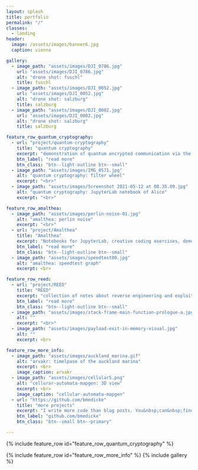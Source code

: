 ```yaml
---
layout: splash
title: portfolio
permalink: "/"
classes:
  - landing
header:
  image: /assets/images/banner6.jpg
  caption: vienna

gallery:
  - image_path: "assets/images/DJI_0786.jpg"
    url: "assets/images/DJI_0786.jpg"
    alt: "drone shot: fuschl"
    title: fuschl
  - image_path: "assets/images/DJI_0052.jpg"
    url: "assets/images/DJI_0052.jpg"
    alt: "drone shot: salzburg"
    title: salzburg
  - image_path: "assets/images/DJI_0082.jpg"
    url: "assets/images/DJI_0082.jpg"
    alt: "drone shot: salzburg"
    title: salzburg

feature_row_quantum_cryptography:
  - url: "project/quantum-cryptography"
    title: "quantum cryptography"
    excerpt: "demonstration of quantum encrypted communication via the BB84 protocol and building of a prototype"
    btn_label: "read more"
    btn_class: "btn--light-outline btn--small"
  - image_path: "assets/images/IMG_0571.jpg"
    alt: "quantum cryptography: filter wheel"
    excerpt: "<br>"
  - image_path: "assets/images/Screenshot 2021-05-12 at 08.35.09.jpg"
    alt: "quantum cryptography: JupyterLab notebook of Alice"
    excerpt: "<br>"

feature_row_amalthea:
  - image_path: "assets/images/perlin-noise-01.jpg"
    alt: "amalthea: perlin noise"
    excerpt: "<br>"
  - url: "project/Amalthea"
    title: "Amalthea"
    excerpt: "Notebooks for JupyterLab, creative coding exercises, demos and tutorials"
    btn_label: "read more"
    btn_class: "btn--light-outline btn--small"
  - image_path: "assets/images/speedtest00.jpg"
    alt: "amalthea: speedtest graph"
    excerpt: <br>

feature_row_reed:
  - url: "project/REED"
    title: "REED"
    excerpt: "collection of notes about reverse engineering and exploit development"
    btn_label: "read more"
    btn_class: "btn--light-outline btn--small"
  - image_path: "assets/images/stack-frame-main-function-prologue-a.jpg"
    alt: ""
    excerpt: "<br>"
  - image_path: "assets/images/payload-exit-in-memory-visual.jpg"
    alt: ""
    excerpt: <br>

feature_row_more_info:
  - image_path: "assets/images/auckland_marina.gif"
    alt: "arvakr: timelpase of the auckland marina"
    excerpt: <br>
    image_caption: arvakr
  - image_path: "assets/images/cellular5.png"
    alt: "cellurar-automata-mapgen: 3D view"
    excerpt: <br>
    image_caption: "cellular-automata-mapgen"
  - url: "https://github.com/bmedicke"
    title: "more projects"
    excerpt: "I write more code than blog posts. You&nbsp;can&nbsp;find&nbsp;my other projects at:"
    btn_label: "github.com/bmedicke"
    btn_class: "btn--small btn--primary"

---
```


{% include feature_row id="feature_row_quantum_cryptography" %}

<!--
{% include feature_row id="feature_row_amalthea" %}
{% include feature_row id="feature_row_reed" %}
-->

{% include feature_row id="feature_row_more_info" %}
{% include gallery %}

